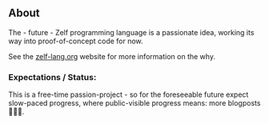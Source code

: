 ## About

The - future - Zelf programming language is a passionate idea, working its way into proof-of-concept code for now.

See the [zelf-lang.org](https://zelf-lang.org) website for more information on the why.

### Expectations / Status:

This is a free-time passion-project - so for the foreseeable future expect slow-paced progress, where public-visible progress means: more blogposts 🤷🏻‍♂️.